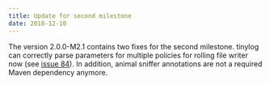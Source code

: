 ```yaml
---
title: Update for second milestone
date: 2018-12-10
---
```


The version 2.0.0-M2.1 contains two fixes for the second milestone. tinylog can correctly parse parameters for multiple policies for rolling file writer now (see [issue 84](https://github.com/tinylog-org/tinylog/issues/84)). In addition, animal sniffer annotations are not a required Maven dependency anymore.
